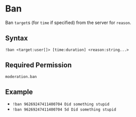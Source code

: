 # Ban

Ban `target`s (for `time` if specified) from the server for `reason`.

## Syntax

`!ban <target:user[]> [time:duration] <reason:string...>`

## Required Permission

`moderation.ban`

## Example

- `!ban 96269247411400704 Did something stupid`
- `!ban 96269247411400704 5d Did something stupid`
